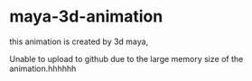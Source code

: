 # maya-3d-animation
this animation is created by 3d maya, 


Unable to upload to github due to the large memory size of the animation.hhhhhh

